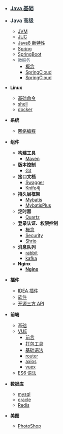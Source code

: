 - [<font color=#364149 size=3>**Java 基础**</font>](README.md)

- <font color=#364149 size=3>**Java 高级**</font>

  - [JVM](Java/JVM.md)
  - [JUC](Java/JUC.md)
  - [Java8 新特性](Java/Java8新特性.md)
  - [Spring](Java/Spring.md)
  - [SpringBoot](Java/SpringBoot.md)
  - <font color=#505d6b size=2.8px>微服务</font>
    - [概念](java/微服务/概念.md)
    - [SpringCloud](java/微服务/SpringCloudNetflix.md)
    - [SpringCloud](java/微服务/SpringCloudAlibaba.md)

- **Linux**

  - [基础命令](Linux/基础命令/)
  - [shell](Linux/shell/)
  - [docker](Linux/docker/)

- **系统**

  - [网络编程](网络/网络编程.md)

- **组件**

  - **构建工具**
    - [Maven](组件/Maven.md)
  - **版本控制**
    - [Git](组件/Git.md)
  - **接口文档**
    - [Swagger](组件/接口文档/swagger.md)
    - [Knife4j](组件/接口文档/knife4j.md)
  - **持久层框架**
    - [Mybatis](组件/ORM持久层框架/Mybatis.md)
    - [MybatisPlus](组件/ORM持久层框架/MybatisPlus.md)
  - **定时器**
    - [Quartz](组件/定时器/Quartz.md)
  - **登录认证、权限控制**
    - [概念](组件/登录认证及权限控制/)
    - [Security](组件/登录认证及权限控制/Security.md)
    - [Shrio](组件/登录认证及权限控制/Shrio.md)
  - **消息队列**
    - [rabbit](组件/消息队列/rabbitMQ.md)
    - [kafka](组件/消息队列/kafka.md)
  - **Nginx**
    - [**Nginx**](组件/Nginx.md)

- **插件**
  - [IDEA 插件](插件/IDEA插件/)
  - [软件](插件/软件/)
  - [开源三方 API](插件/开源三方API/)
- **前端**
  - [基础](前端/基础/)
  - [VUE](前端/Vue/)
    - [前言](前端/Vue/1-前言.md)
    - [打包工具](前端/Vue/2-打包工具.md)
    - [基础语法](前端/Vue/3-基础语法.md)
    - [router](前端/Vue/4-router.md)
    - [axios](前端/Vue/5-axios.md)
    - [vuex](前端/Vue/6-vuex.md)
  - [ES6 语法](前端/ES6新语法/)
- **数据库**

  - [mysql](数据库/mysql/)
  - [oracle](数据库/oracle/)
  - [Redis](数据库/Redis/)

- **美图**
  - [PhotoShop](PhotoShop/)
